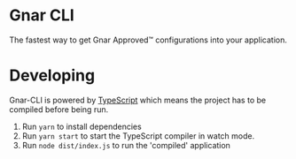 # Gnar CLI

The fastest way to get Gnar Approved&trade; configurations into your
application.

# Developing

Gnar-CLI is powered by [TypeScript] which means the project has to be compiled
before being run. 

1. Run `yarn` to install dependencies
1. Run `yarn start` to start the TypeScript compiler in watch mode.
1. Run `node dist/index.js` to run the 'compiled' application

[TypeScript]: https://www.typescriptlang.org/
